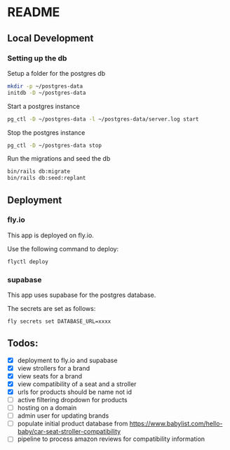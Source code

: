 # README

## Local Development

### Setting up the db

Setup a folder for the postgres db 
```bash
mkdir -p ~/postgres-data
initdb -D ~/postgres-data
```

Start a postgres instance

```bash
pg_ctl -D ~/postgres-data -l ~/postgres-data/server.log start
```

Stop the postgres instance
```bash
pg_ctl -D ~/postgres-data stop
```

Run the migrations and seed the db
```bash
bin/rails db:migrate
bin/rails db:seed:replant
```

## Deployment

### fly.io

This app is deployed on fly.io.

Use the following command to deploy:
```bash
flyctl deploy
```

### supabase

This app uses supabase for the postgres database.

The secrets are set as follows:

```bash
fly secrets set DATABASE_URL=xxxx
```

## Todos:

- [x] deployment to fly.io and supabase
- [x] view strollers for a brand
- [x] view seats for a brand
- [x] view compatibility of a seat and a stroller
- [x] urls for products should be name not id
- [ ] active filtering dropdown for products
- [ ] hosting on a domain
- [ ] admin user for updating brands
- [ ] populate initial product database from https://www.babylist.com/hello-baby/car-seat-stroller-compatibility
- [ ] pipeline to process amazon reviews for compatibility information